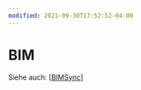 ```yaml
---
modified: 2021-09-30T17:52:52-04:00
---
```


# BIM

Siehe auch: [[BIMSync]]


[//begin]: # "Autogenerated link references for markdown compatibility"
[BIMSync]: BIMSync "Bim Sync"
[//end]: # "Autogenerated link references"
